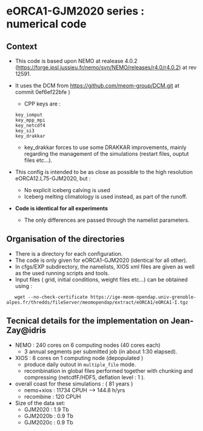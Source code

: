 # eORCA1-GJM2020 series : numerical code
## Context

   * This code is based upon NEMO at realease 4.0.2 (https://forge.ipsl.jussieu.fr/nemo/svn/NEMO/releases/r4.0/r4.0.2) at rev 12591.
  * It uses the DCM from https://github.com/meom-group/DCM.git at commit 0ef6ef22bfe )
    * CPP keys are :
    
    ```
    key_iomput
    key_mpp_mpi
    key_netcdf4
    key_si3
    key_drakkar
    ```

    * key_drakkar forces to use some DRAKKAR improvements, mainly regarding the management of the simulations (restart files, ouptut files etc...). 
  * This config is intended to be as close as possible to the high resolution eORCA12.L75-GJM2020, but :
    * No explicit iceberg calving is used
    * Iceberg melting climatology is used instead, as part of the runoff.
  * **Code is identical for all experiments**
    * The only differences are passed through the namelist parameters.

## Organisation of the directories
  * There is a directory for each configuration.
  * The code is only given for eORCA1-GJM2020 (identical for all other).
  * In cfgs/EXP subdirectory, the namelists, XIOS xml files are given as well as the used running scripts and tools.
  * Input files ( grid, initial conditions, weight files etc...) can be obtained using :

  ```
     wget --no-check-certificate https://ige-meom-opendap.univ-grenoble-alpes.fr/thredds/fileServer/meomopendap/extract/eORCA1/eORCA1-I.tgz
  ```
## Tecnical details for the implementation on Jean-Zay@idris
  * NEMO : 240 cores on 6 computing nodes (40 cores each)
    * 3 annual segments per submitted job (in about 1:30 elapsed). 
  * XIOS : 8 cores on 1 computing node (depopulated )
    * produce daily outout in `multiple_file` mode.
    * recombination in global files performed together with chunking and compressing (netcdfF/HDF5, deflation level : 1 ).
  * overall coast for these simulations : ( 81 years )
    * nemo+xios : 11734 CPUH  --> 144.8 h/yrs
    * recombine :   120 CPUH
  * Size of the data set:
    * GJM2020  : 1.9 Tb
    * GJM2020b : 0.9 Tb
    * GJM2020c : 0.9 Tb
